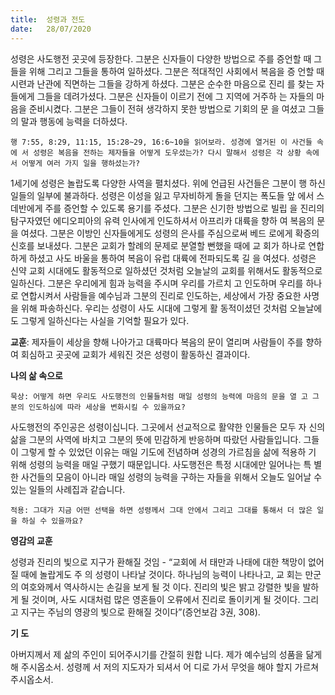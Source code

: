 ```yaml
---
title:  성령과 전도
date:   28/07/2020
---
```


성령은 사도행전 곳곳에 등장한다. 그분은 신자들이 다양한 방법으로 주를 증언할 때 그들을 위해 그리고 그들을 통하여 일하셨다. 그분은 적대적인 사회에서 복음을 증 언할 때 시련과 난관에 직면하는 그들을 강하게 하셨다. 그분은 순수한 마음으로 진리 를 찾는 자들에게 그들을 데려가셨다. 그분은 신자들이 이르기 전에 그 지역에 거주하 는 자들의 마음을 준비시켰다. 그분은 그들이 전혀 생각하지 못한 방법으로 기회의 문 을 여셨고 그들의 말과 행동에 능력을 더하셨다.

`행 7:55, 8:29, 11:15, 15:28~29, 16:6~10을 읽어보라. 성경에 열거된 이 사건들 속에 서 성령은 복음을 전하는 제자들을 어떻게 도우셨는가? 다시 말해서 성령은 각 상황 속에서 어떻게 여러 가지 일을 행하셨는가?`

1세기에 성령은 놀랍도록 다양한 사역을 펼치셨다. 위에 언급된 사건들은 그분이 행 하신 일들의 일부에 불과하다. 성령은 이성을 잃고 무자비하게 돌을 던지는 폭도들 앞 에서 스데반에게 주를 증언할 수 있도록 용기를 주셨다. 그분은 신기한 방법으로 빌립 을 진리의 탐구자였던 에디오피아의 유력 인사에게 인도하셔서 아프리카 대륙을 향하 여 복음의 문을 여셨다. 그분은 이방인 신자들에게도 성령의 은사를 주심으로써 베드 로에게 확증의 신호를 보내셨다. 그분은 교회가 할례의 문제로 분열할 뻔했을 때에 교 회가 하나로 연합하게 하셨고 사도 바울을 통하여 복음이 유럽 대륙에 전파되도록 길 을 여셨다. 성령은 신약 교회 시대에도 활동적으로 일하셨던 것처럼 오늘날의 교회를 위해서도 활동적으로 일하신다. 그분은 우리에게 힘과 능력을 주시며 우리를 가르치 고 인도하며 우리를 하나로 연합시켜서 사람들을 예수님과 그분의 진리로 인도하는, 세상에서 가장 중요한 사명을 위해 파송하신다. 우리는 성령이 사도 시대에 그렇게 활 동적이셨던 것처럼 오늘날에도 그렇게 일하신다는 사실을 기억할 필요가 있다.

**교훈**: 제자들이 세상을 향해 나아가고 대륙마다 복음의 문이 열리며 사람들이 주를 향하여 회심하고 곳곳에 교회가 세워진 것은 성령이 활동하신 결과이다.

**나의 삶 속으로**

`묵상: 어떻게 하면 우리도 사도행전의 인물들처럼 매일 성령의 능력에 마음의 문을 열 고 그분의 인도하심에 따라 세상을 변화시킬 수 있을까요?`

사도행전의 주인공은 성령이십니다. 그곳에서 선교적으로 활약한 인물들은 모두 자 신의 삶을 그분의 사역에 바치고 그분의 뜻에 민감하게 반응하며 따랐던 사람들입니다. 그들이 그렇게 할 수 있었던 이유는 매일 기도에 전념하며 성경의 가르침을 삶에 적용하 기 위해 성령의 능력을 매일 구했기 때문입니다. 사도행전은 특정 시대에만 일어나는 특 별한 사건들의 모음이 아니라 매일 성령의 능력을 구하는 자들을 위해서 오늘도 일어날 수 있는 일들의 사례집과 같습니다.

`적용: 그대가 지금 어떤 선택을 하면 성령께서 그대 안에서 그리고 그대를 통해서 더 많은 일을 하실 수 있을까요?`

**영감의 교훈**

성령과 진리의 빛으로 지구가 환해질 것임 - “교회에 서 태만과 나태에 대한 책망이 없어질 때에 놀랍게도 주 의 성령이 나타날 것이다. 하나님의 능력이 나타나고, 교 회는 만군의 여호와께서 역사하시는 손길을 보게 될 것 이다. 진리의 빛은 밝고 강렬한 빛을 발하게 될 것이며, 사도 시대처럼 많은 영혼들이 오류에서 진리로 돌이키게 될 것이다. 그리고 지구는 주님의 영광의 빛으로 환해질 것이다”(증언보감 3권, 308).

**기 도**

아버지께서 제 삶의 주인이 되어주시기를 간절히 원합 니다. 제가 예수님의 성품을 닮게 해 주시옵소서. 성령께 서 저의 지도자가 되셔서 어 디로 가서 무엇을 해야 할지 가르쳐 주시옵소서.